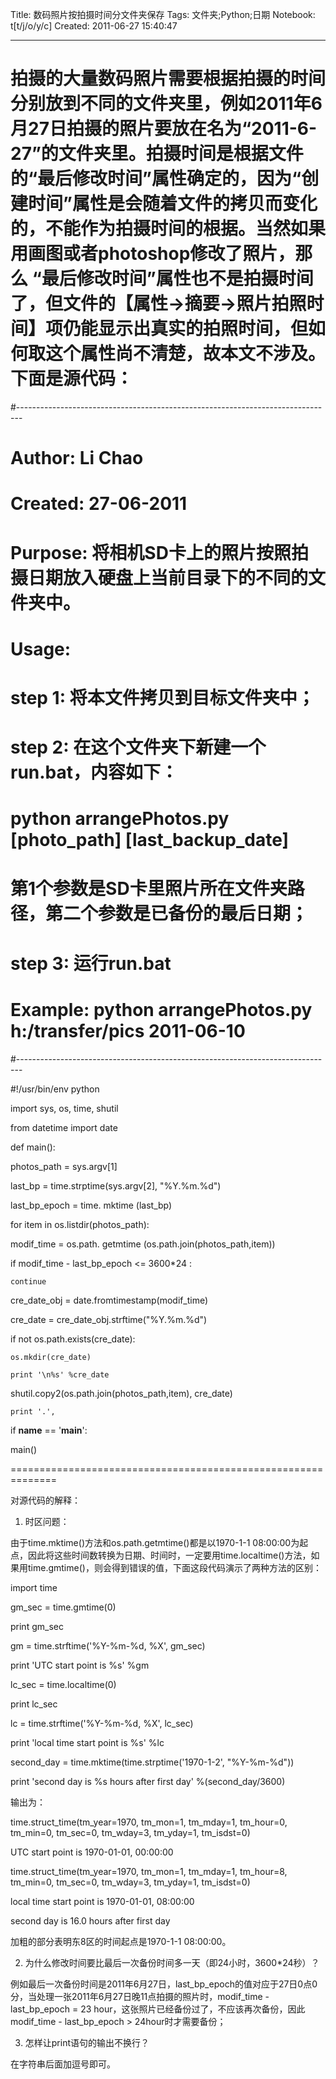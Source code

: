 Title: 数码照片按拍摄时间分文件夹保存
Tags: 文件夹;Python;日期
Notebook: t[t/j/o/y/c]
Created: 2011-06-27 15:40:47

------

拍摄的大量数码照片需要根据拍摄的时间分别放到不同的文件夹里，例如2011年6月27日拍摄的照片要放在名为“2011-6-27”的文件夹里。拍摄时间是根据文件的“最后修改时间”属性确定的，因为“创建时间”属性是会随着文件的拷贝而变化的，不能作为拍摄时间的根据。当然如果用画图或者photoshop修改了照片，那么 “最后修改时间”属性也不是拍摄时间了，但文件的【属性->摘要->照片拍照时间】项仍能显示出真实的拍照时间，但如何取这个属性尚不清楚，故本文不涉及。下面是源代码： 
 ============================================== 

 #------------------------------------------------------------------------------- 

 # Author:  Li Chao 

 # Created:  27-06-2011 

 # 

 # Purpose: 将相机SD卡上的照片按照拍摄日期放入硬盘上当前目录下的不同的文件夹中。 

 # 

 # Usage: 

 # step 1: 将本文件拷贝到目标文件夹中； 

 # step 2: 在这个文件夹下新建一个run.bat，内容如下： 

 #   python arrangePhotos.py [photo_path] [last_backup_date] 

 #   第1个参数是SD卡里照片所在文件夹路径，第二个参数是已备份的最后日期； 

 # step 3: 运行run.bat 

 # 

 # Example: python arrangePhotos.py h:/transfer/pics 2011-06-10 

 #------------------------------------------------------------------------------- 

 #!/usr/bin/env python 

 import sys, os, time, shutil 

 from datetime import date 

 def main(): 

  photos_path = sys.argv[1] 

  last_bp = time.strptime(sys.argv[2], "%Y.%m.%d") 

  last_bp_epoch = time. mktime (last_bp) 

  for item in os.listdir(photos_path): 

   modif_time = os.path. getmtime (os.path.join(photos_path,item)) 

   if modif_time - last_bp_epoch <= 3600*24 : 

    continue 

   cre_date_obj = date.fromtimestamp(modif_time) 

   cre_date = cre_date_obj.strftime("%Y.%m.%d") 

   if not os.path.exists(cre_date): 

    os.mkdir(cre_date) 

    print '\n%s' %cre_date 

   shutil.copy2(os.path.join(photos_path,item), cre_date) 

    print '.', 

  

 if __name__ == '__main__': 

  main() 

 ============================================================== 

 

 对源代码的解释： 

 1. 时区问题： 

  由于time.mktime()方法和os.path.getmtime()都是以1970-1-1 08:00:00为起点，因此将这些时间数转换为日期、时间时，一定要用time.localtime()方法，如果用time.gmtime()，则会得到错误的值，下面这段代码演示了两种方法的区别： 

 

 import time 

 gm_sec = time.gmtime(0) 

 print gm_sec 

 gm = time.strftime('%Y-%m-%d, %X', gm_sec) 

 print 'UTC start point is %s' %gm 

 lc_sec = time.localtime(0) 

 print lc_sec 

 lc = time.strftime('%Y-%m-%d, %X', lc_sec) 

 print 'local time start point is %s' %lc 

 second_day = time.mktime(time.strptime('1970-1-2', "%Y-%m-%d")) 

 print 'second day is %s hours after first day' %(second_day/3600) 

 

输出为：

 time.struct_time(tm_year=1970, tm_mon=1, tm_mday=1, tm_hour=0, tm_min=0, tm_sec=0, tm_wday=3, tm_yday=1, tm_isdst=0) 

 UTC start point is 1970-01-01, 00:00:00 

 time.struct_time(tm_year=1970, tm_mon=1, tm_mday=1, tm_hour=8, tm_min=0, tm_sec=0, tm_wday=3, tm_yday=1, tm_isdst=0) 

 local time start point is 1970-01-01, 08:00:00 

 second day is 16.0 hours after first day 

加粗的部分表明东8区的时间起点是1970-1-1 08:00:00。

 

2. 为什么修改时间要比最后一次备份时间多一天（即24小时，3600*24秒）？

 例如最后一次备份时间是2011年6月27日，last_bp_epoch的值对应于27日0点0分，当处理一张2011年6月27日晚11点拍摄的照片时，modif_time - last_bp_epoch = 23 hour，这张照片已经备份过了，不应该再次备份，因此modif_time - last_bp_epoch > 24hour时才需要备份；

 

 

3. 怎样让print语句的输出不换行？

 在字符串后面加逗号即可。
